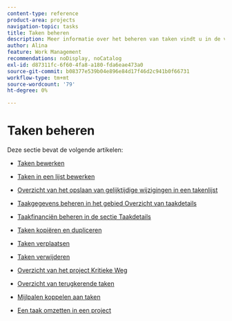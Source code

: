 ```yaml
---
content-type: reference
product-area: projects
navigation-topic: tasks
title: Taken beheren
description: Meer informatie over het beheren van taken vindt u in de volgende artikelen.
author: Alina
feature: Work Management
recommendations: noDisplay, noCatalog
exl-id: d87311fc-6f60-4fa8-a180-fda6eae473a0
source-git-commit: b08377e539b04e896e84d17f46d2c941b0f66731
workflow-type: tm+mt
source-wordcount: '79'
ht-degree: 0%

---
```


# Taken beheren

Deze sectie bevat de volgende artikelen:

* [Taken bewerken](../../../manage-work/tasks/manage-tasks/edit-tasks.md)
* [Taken in een lijst bewerken](../../../manage-work/tasks/manage-tasks/edit-tasks-in-a-list.md)
* [Overzicht van het opslaan van gelijktijdige wijzigingen in een takenlijst](../../../manage-work/tasks/manage-tasks/save-concurrent-changes-in-a-task-list.md)

  <!--
  <li><a href="../../../manage-work/tasks/manage-tasks/manage-task-details-forms-finances.md" class="MCXref xref" xrefformat="{para}">Manage task details, custom forms, and finances</a> (drafted not to lose the TOC spot, but the article is in draft)</li>
  -->

* [Taakgegevens beheren in het gebied Overzicht van taakdetails](../../../manage-work/tasks/manage-tasks/task-information-in-overview.md)
* [Taakfinanciën beheren in de sectie Taakdetails](../../../manage-work/tasks/manage-tasks/task-finances-in-details.md)
* [Taken kopiëren en dupliceren](../../../manage-work/tasks/manage-tasks/copy-and-duplicate-tasks.md)
* [Taken verplaatsen](../../../manage-work/tasks/manage-tasks/move-tasks.md)
* [Taken verwijderen](../../../manage-work/tasks/manage-tasks/delete-tasks.md)
* [Overzicht van het project Kritieke Weg](../../../manage-work/tasks/manage-tasks/critical-path.md)
* [Overzicht van terugkerende taken](../../../manage-work/tasks/manage-tasks/recurring-tasks-overview.md)
* [Mijlpalen koppelen aan taken](../../../manage-work/tasks/manage-tasks/associate-milestones-with-tasks.md)
* [Een taak omzetten in een project](../../../manage-work/tasks/manage-tasks/convert-task-to-project.md)
